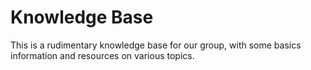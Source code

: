 # Knowledge Base

This is a rudimentary knowledge base for our group, with some basics information and resources on various topics. 